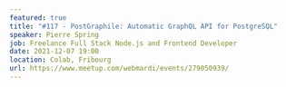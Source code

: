```yaml
---
featured: true
title: "#117 - PostGraphile: Automatic GraphQL API for PostgreSQL"
speaker: Pierre Spring
job: Freelance Full Stack Node.js and Frontend Developer
date: 2021-12-07 19:00
location: Colab, Fribourg
url: https://www.meetup.com/webmardi/events/279050939/
---
```

